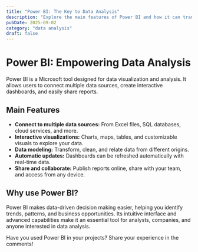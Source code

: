 ```yaml
---
title: "Power BI: The Key to Data Analysis"
description: "Explore the main features of Power BI and how it can transform data visualization and analysis."
pubDate: 2025-09-02
category: "data analysis"
draft: false
---
```




# Power BI: Empowering Data Analysis

Power BI is a Microsoft tool designed for data visualization and analysis. It allows users to connect multiple data sources, create interactive dashboards, and easily share reports.

## Main Features

- **Connect to multiple data sources:** From Excel files, SQL databases, cloud services, and more.
- **Interactive visualizations:** Charts, maps, tables, and customizable visuals to explore your data.
- **Data modeling:** Transform, clean, and relate data from different origins.
- **Automatic updates:** Dashboards can be refreshed automatically with real-time data.
- **Share and collaborate:** Publish reports online, share with your team, and access from any device.

## Why use Power BI?

Power BI makes data-driven decision making easier, helping you identify trends, patterns, and business opportunities. Its intuitive interface and advanced capabilities make it an essential tool for analysts, companies, and anyone interested in data analysis.

Have you used Power BI in your projects? Share your experience in the comments!
